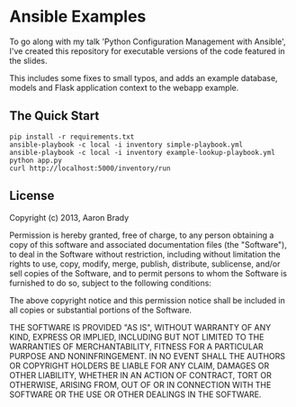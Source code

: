 Ansible Examples
================

To go along with my talk 'Python Configuration Management with Ansible', I've
created this repository for executable versions of the code featured in the
slides.

This includes some fixes to small typos, and adds an example database, models
and Flask application context to the webapp example.

The Quick Start
---------------

    pip install -r requirements.txt
    ansible-playbook -c local -i inventory simple-playbook.yml
    ansible-playbook -c local -i inventory example-lookup-playbook.yml
    python app.py
    curl http://localhost:5000/inventory/run

License
-------

Copyright (c) 2013, Aaron Brady

Permission is hereby granted, free of charge, to any person obtaining a copy
of this software and associated documentation files (the "Software"), to deal
in the Software without restriction, including without limitation the rights
to use, copy, modify, merge, publish, distribute, sublicense, and/or sell
copies of the Software, and to permit persons to whom the Software is
furnished to do so, subject to the following conditions:

The above copyright notice and this permission notice shall be included in
all copies or substantial portions of the Software.

THE SOFTWARE IS PROVIDED "AS IS", WITHOUT WARRANTY OF ANY KIND, EXPRESS OR
IMPLIED, INCLUDING BUT NOT LIMITED TO THE WARRANTIES OF MERCHANTABILITY,
FITNESS FOR A PARTICULAR PURPOSE AND NONINFRINGEMENT. IN NO EVENT SHALL THE
AUTHORS OR COPYRIGHT HOLDERS BE LIABLE FOR ANY CLAIM, DAMAGES OR OTHER
LIABILITY, WHETHER IN AN ACTION OF CONTRACT, TORT OR OTHERWISE, ARISING FROM,
OUT OF OR IN CONNECTION WITH THE SOFTWARE OR THE USE OR OTHER DEALINGS IN
THE SOFTWARE.
